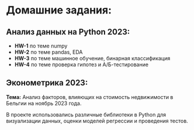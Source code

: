 # __Домашние задания:__
## Анализ данных на Python 2023:
* __HW-1__ по теме numpy
* __HW-2__ по теме pandas, EDA
* __HW-3__ по теме машинное обучение, бинарная классификация
* __HW-4__ по теме проверка гипотез и А/Б-тестирование
## Эконометрика 2023:
__Тема:__ Анализ факторов, влияющих на стоимость недвижимости в Бельгии на ноябрь 2023 года. 

В проекте использовались различные библиотеки в Python для визуализации данных, оценки моделей регрессии и проведения тестов.
